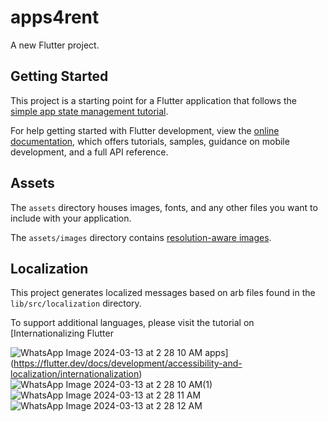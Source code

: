 # apps4rent

A new Flutter project.

## Getting Started

This project is a starting point for a Flutter application that follows the
[simple app state management
tutorial](https://flutter.dev/docs/development/data-and-backend/state-mgmt/simple).

For help getting started with Flutter development, view the
[online documentation](https://flutter.dev/docs), which offers tutorials,
samples, guidance on mobile development, and a full API reference.

## Assets

The `assets` directory houses images, fonts, and any other files you want to
include with your application.

The `assets/images` directory contains [resolution-aware
images](https://flutter.dev/docs/development/ui/assets-and-images#resolution-aware).

## Localization

This project generates localized messages based on arb files found in
the `lib/src/localization` directory.

To support additional languages, please visit the tutorial on
[Internationalizing Flutter

![WhatsApp Image 2024-03-13 at 2 28 10 AM](https://github.com/theadityakr/The-Wall/assets/59906496/fea83551-e4d8-4427-8c03-17e2fa63bac1)
apps](https://flutter.dev/docs/development/accessibility-and-localization/internationalization)
![WhatsApp Image 2024-03-13 at 2 28 10 AM(1)](https://github.com/theadityakr/The-Wall/assets/59906496/2f0f59cc-2d6f-4899-b135-17c2b65c3c3f)
![WhatsApp Image 2024-03-13 at 2 28 11 AM](https://github.com/theadityakr/The-Wall/assets/59906496/a4d5c010-9e28-4eca-9cb0-ce2696b96e17)
![WhatsApp Image 2024-03-13 at 2 28 12 AM](https://github.com/theadityakr/The-Wall/assets/59906496/b4fa46dc-20e5-4c6c-a955-61cc0d0c12cc)
